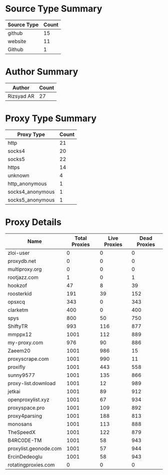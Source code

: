 # Source Type Summary

| Source Type | Count |
|-------------|-------|
| github | 15 |
| website | 11 |
| Github | 1 |


# Author Summary

| Author | Count |
|--------|-------|
| Rizsyad AR | 27 |


# Proxy Type Summary

| Proxy Type | Count |
|------------|-------|
| http | 21 |
| socks4 | 20 |
| socks5 | 22 |
| https | 14 |
| unknown | 4 |
| http_anonymous | 1 |
| socks4_anonymous | 1 |
| socks5_anonymous | 1 |


# Proxy Details

| Name | Total Proxies | Live Proxies | Dead Proxies |
|------|---------------|--------------|---------------|
| zloi-user | 0 | 0 | 0 |
| proxydb.net | 0 | 0 | 0 |
| multiproxy.org | 0 | 0 | 0 |
| rootjazz.com | 1 | 0 | 1 |
| hookzof | 47 | 8 | 39 |
| roosterkid | 191 | 39 | 152 |
| opsxcq | 343 | 0 | 343 |
| clarketm | 400 | 0 | 400 |
| spys | 800 | 50 | 750 |
| ShiftyTR | 993 | 116 | 877 |
| mmppx12 | 1001 | 112 | 889 |
| my-proxy.com | 976 | 90 | 886 |
| Zaeem20 | 1001 | 986 | 15 |
| proxyscrape.com | 1001 | 990 | 11 |
| proxifly | 1001 | 443 | 558 |
| sunny9577 | 1001 | 135 | 866 |
| proxy-list.download | 1001 | 12 | 989 |
| jetkai | 1001 | 89 | 912 |
| openproxylist.xyz | 1001 | 67 | 934 |
| proxyspace.pro | 1001 | 109 | 892 |
| proxy4parsing | 1001 | 188 | 813 |
| monosans | 1001 | 113 | 888 |
| TheSpeedX | 1001 | 122 | 879 |
| B4RC0DE-TM | 1001 | 58 | 943 |
| proxylist.geonode.com | 1001 | 57 | 944 |
| ErcinDedeoglu | 1001 | 58 | 943 |
| rotatingproxies.com | 0 | 0 | 0 |
